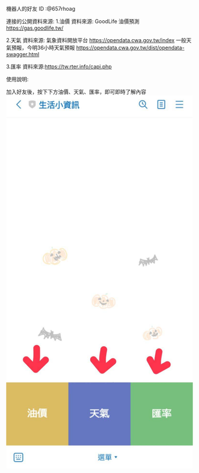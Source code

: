 機器⼈的好友 ID :@657rhoag

連接的公開資料來源:
1.油價
資料來源: GoodLife 油價預測 https://gas.goodlife.tw/

2.天氣
資料來源: 氣象資料開放平台 https://opendata.cwa.gov.tw/index
一般天氣預報，今明36小時天氣預報 https://opendata.cwa.gov.tw/dist/opendata-swagger.html

3.匯率
資料來源:https://tw.rter.info/capi.php

使⽤說明:

加入好友後，按下下方油價、天氣、匯率，即可即時了解內容
![Alt text](image.png)
